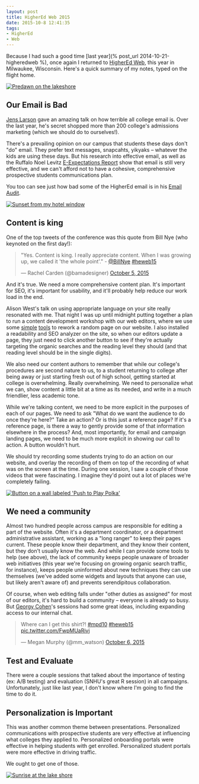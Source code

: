 ```yaml
---
layout: post 
title: HigherEd Web 2015
date: 2015-10-8 12:41:35
tags:
- HigherEd
- Web
---
```

Because I had such a good time [last year](% post_url 2014-10-21-higheredweb %), once again I returned to [HigherEd Web](http://2015.highedweb.org/), this year in Milwaukee, Wisconsin. Here's a quick summary of my notes, typed on the flight home.

<a href="http://imgur.com/0Hsdt73"><img alt="Predawn on the lakeshore" src="http://imgur.com/0Hsdt73.jpg"></a>

Our Email is Bad
----------------
[Jens Larson](http://www.uofadmissionsmarketing.com/) gave an amazing talk on how terrible all college email is. Over the last year, he's secret shopped more than 200 college's admissions marketing (which we should do to ourselves!). 

There's a prevailing opinion on our campus that students these days don't "do" email. They prefer text messages, snapcahts, yikyaks &ndash; whatever the kids are using these days. But his research into effective email, as well as the Ruffalo Noel Levitz [E-Expectations Report](https://www.ruffalonl.com/papers-research-higher-education-fundraising/2015/2015-e-expectations-report) show that email is still very effective, and we can't afford not to have a cohesive, comprehensive prospective students communications plan. 

You too can see just how bad some of the HigherEd email is in his [Email Audit](http://www.uofadmissionsmarketing.com/p/email-audit.html). 

<a href="http://imgur.com/ok14njW"><img alt="Sunset from my hotel window" src="http://imgur.com/ok14njW.jpg"></a>

Content is king
---------------
One of the top tweets of the conference was this quote from Bill Nye (who keynoted on the first day!):

<blockquote class="twitter-tweet" lang="en"><p lang="en" dir="ltr">&quot;Yes. Content is king. I really appreciate content. When I was growing up, we called it &#39;the whole point&#39;.&quot; - <a href="https://twitter.com/BillNye">@BillNye</a> <a href="https://twitter.com/hashtag/heweb15?src=hash">#heweb15</a></p>&mdash; Rachel Carden (@bamadesigner) <a href="https://twitter.com/bamadesigner/status/651119417695207424">October 5, 2015</a></blockquote>

And it's true. We need a more comprehensive content plan. It's important for SEO, it's important for usability, and it'll probably help reduce our work load in the end.

Alison West's talk on using appropriate language on your site really resonated with me. That night I was up until midnight putting together a plan to run a content development workshop with our web editors, where we use some [simple](http://www.hemingwayapp.com/) [tools](https://tone-analyzer-demo.mybluemix.net/) to rework a random page on our website. I also installed a readability and SEO analyzer on the site, so when our editors update a page, they just need to click another button to see if they're actually targeting the organic searches and the reading level they should (and that reading level should be in the single digits). 

We also need our content authors to remember that while our college's procedures are second nature to us, to a student returning to college after being away or just starting fresh out of high school, getting started at college is overwhelming. Really overwhelming. We need to personalize what we can, show content a little bit at a time as its needed, and write in a much friendlier, less academic tone.

While we're talking content, we need to be more explicit in the purposes of each of our pages. We need to ask "What do we want the audience to do once they're here?" Take an action? Or is this just a reference page? If it's a reference page, is there a way to gently provide some of that information elsewhere in the process? And, most importantly, for email and campaign landing pages, we need to be much more explicit in showing our call to action. A button wouldn't hurt. 

We should try recording some students trying to do an action on our website, and overlay the recording of them on top of the recording of what was on the screen at the time. During one session, I saw a couple of those videos that were fascinating. I imagine they'd point out a lot of places we're completely failing.

<a href="http://imgur.com/yS83nnL"><img alt="Button on a wall labeled 'Push to Play Polka'" src="http://i.imgur.com/yS83nnL.jpg?2"></a>

We need a community
-------------------
Almost two hundred people across campus are responsible for editing a part of the website. Often it's a department coordinator, or a department administrative assistant, working as a "long ranger" to keep their pages current. These people know their department, and they know their content, but they don't usually know the web. And while I can provide some tools to help (see above), the lack of community keeps people unaware of broader web initiatives (this year we're focusing on growing organic search traffic, for instance), keeps people uninformed about new techniques they can use themselves (we've added some widgets and layouts that anyone can use, but likely aren't aware of) and prevents serendipitous collaboration.

Of course, when web editing falls under "other duties as assigned" for most of our editors, it's hard to build a community &ndash; everyone is already so busy. But [Georgy Cohen](https://twitter.com/radiofreegeorgy)'s sessions had some great ideas, including expanding access to our internal chat. 

<blockquote class="twitter-tweet" lang="en"><p lang="en" dir="ltr">Where can I get this shirt?! <a href="https://twitter.com/hashtag/mpd10?src=hash">#mpd10</a> <a href="https://twitter.com/hashtag/heweb15?src=hash">#heweb15</a> <a href="http://t.co/FwpMUaRivj">pic.twitter.com/FwpMUaRivj</a></p>&mdash; Megan Murphy (@mm_watson) <a href="https://twitter.com/mm_watson/status/651440006347624448">October 6, 2015</a></blockquote>

Test and Evaluate
-----------------
There were a couple sessions that talked about the importance of testing (ex: A/B testing) and evaluation (SNHU's great R session) in all campaigns. Unfortunately, just like last year, I don't know where I'm going to find the time to do it.

Personalization is Important
----------------------------
This was another common theme between presentations. Personalized communications with prospective students are very effective at influencing what colleges they applied to. Personalized onboarding portals were effective in helping students with get enrolled. Personalized student portals were more effective in driving traffic. 

We ought to get one of those.

<a href="http://imgur.com/znbviSx"><img alt="Sunrise at the lake shore" src="http://imgur.com/znbviSx.jpg"></a>

<script async src="//platform.twitter.com/widgets.js" charset="utf-8"></script>
